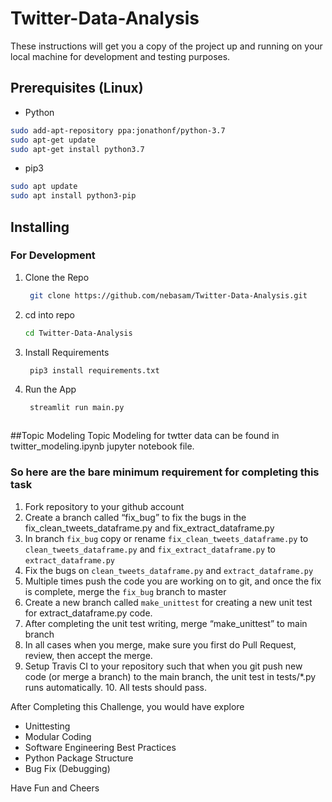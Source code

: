 # Twitter-Data-Analysis

These instructions will get you a copy of the project up and running on your local machine for development and testing purposes.

## Prerequisites (Linux)
- Python

```bash
sudo add-apt-repository ppa:jonathonf/python-3.7
sudo apt-get update
sudo apt-get install python3.7
```

- pip3

```bash
sudo apt update
sudo apt install python3-pip
```



## Installing

### For Development

1. Clone the Repo
   ```bash
    git clone https://github.com/nebasam/Twitter-Data-Analysis.git
   ```
1. cd into repo
   ```bash
   cd Twitter-Data-Analysis
   ```
1. Install Requirements
   ```bash
    pip3 install requirements.txt
   ```
1. Run the App
   ```bash
    streamlit run main.py



##Topic Modeling
Topic Modeling for twtter data can be found in twitter_modeling.ipynb jupyter notebook file.


### So here are the bare minimum requirement for completing this task

1. Fork repository to your github account
2. Create a branch called “fix_bug” to fix the bugs in the fix_clean_tweets_dataframe.py and fix_extract_dataframe.py 
3. In branch `fix_bug` copy or rename `fix_clean_tweets_dataframe.py` to `clean_tweets_dataframe.py` and `fix_extract_dataframe.py`  to `extract_dataframe.py` 
4. Fix the bugs on `clean_tweets_dataframe.py` and `extract_dataframe.py` 
5. Multiple times push the code you are working on to git, and once the fix is complete, merge the `fix_bug` branch to master
6. Create a new branch called `make_unittest` for creating a new unit test for extract_dataframe.py code.
7. After completing the unit test writing, merge  “make_unittest”  to main branch
8. In all cases when you merge, make sure you first do Pull Request, review, then accept the merge.
9. Setup Travis CI to your repository such that when you git push new code (or merge a branch) to the main branch, the unit test in tests/*.py runs automatically. 10. All tests should pass.

After Completing this Challenge, you would have explore  

- Unittesting
- Modular Coding
- Software Engineering Best Practices
- Python Package Structure
- Bug Fix (Debugging)

Have Fun and Cheers
